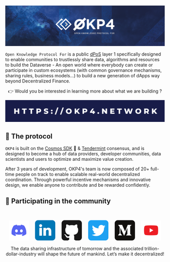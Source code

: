 ![okp4 github banner](./static/okp4-banner.png)

`Open Knowledge Protocol For` is a public [dPoS](https://en.bitcoinwiki.org/wiki/DPoS) layer 1 specifically designed to enable communities to trustlessly share data, algorithms and resources to build the Dataverse - An open world where everybody can create or participate in custom ecosystems (with common governance mechanisms, sharing rules, business models...) to build a new generation of dApps way beyond Decentralized Finance.

<p align="center">👉 Would you be interested in learning more about what we are building ?</p>

<p align="center"><a href="https://okp4.network"><img src="./static/okp4-link.svg" /></a></p>

## 🔗 The protocol

`OKP4` is built on the [Cosmos SDK](https://v1.cosmos.network/sdk) 💫 & [Tendermint](https://tendermint.com/) consensus, and is designed to become a hub of data providers, developer communities, data scientists and users to optimize and maximize value creation.

After 3 years of development, OKP4's team is now composed of 20+ full-time people on track to enable scalable real-world decentralized coordination. Through powerful incentive mechanisms and innovative design, we enable anyone to contribute and be rewarded confidently.

## 🙋 Participating in the community

<br/>

<p align="center">
  <a href="https://discord.gg/GHNZh4SaJ3"><img src="./static/discord.svg" width="64" /></a>
  &nbsp; &nbsp;
  <a href="https://www.linkedin.com/company/okp4-open-knowledge-protocol-for"><img src="./static/linkedin.svg" width="64" /></a>
  &nbsp; &nbsp;
  <a href="https://github.com/okp4"><img src="./static/github.svg" width="64" /></a>
  &nbsp; &nbsp;
  <a href="https://twitter.com/OKP4_Protocol"><img src="./static/twitter.svg" width="64" /></a>
  &nbsp; &nbsp;
  <a href="https://medium.com/okp4"><img src="./static/medium.svg" width="64" /></a>
  &nbsp; &nbsp;
  <a href="https://www.youtube.com/channel/UCiOfcTaUyv2Szv4OQIepIvgq"><img src="./static/youtube.svg" width="64" /></a>
</p>

<p align="center">The data sharing infrastructure of tomorrow and the associated trillion-dollar-industry will shape the future of mankind. Let’s make it decentralized!
</p>

